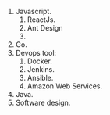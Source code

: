 
1. Javascript.
	1. ReactJs.
	2. Ant Design
	3. 
2. Go.
3. Devops tool:
	1. Docker.
	2. Jenkins.
	3. Ansible.
	4. Amazon Web Services.
4. Java.
5. Software design.